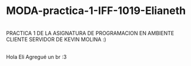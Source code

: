 # MODA-practica-1-IFF-1019-Elianeth
<br/>PRACTICA 1 DE LA ASIGNATURA  DE PROGRAMACION EN AMBIENTE CLIENTE SERVIDOR  DE KEVIN MOLINA
:)

<br/>Hola Eli Agregué un br :3 